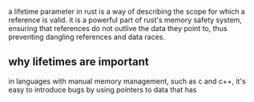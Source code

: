a lifetime parameter in rust is a way of describing the scope for which a reference is valid. it is a powerful part of rust's memory safety system, ensuring that references do not outlive the data they point to, thus preventing dangling references and data races.

## why lifetimes are important

in languages with manual memory management, such as c and c++, it's easy to introduce bugs by using pointers to data that has 